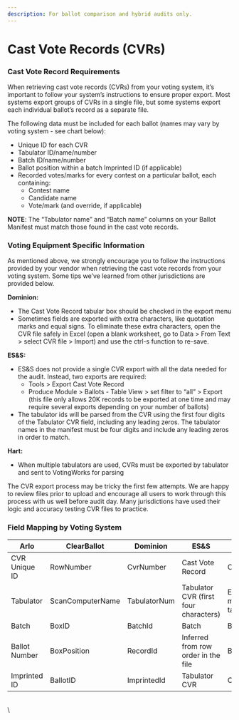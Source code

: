 ```yaml
---
description: For ballot comparison and hybrid audits only.
---
```


# Cast Vote Records (CVRs)

### Cast Vote Record Requirements

When retrieving cast vote records (CVRs) from your voting system, it’s important to follow your system’s instructions to ensure proper export. Most systems export groups of CVRs in a single file, but some systems export each individual ballot’s record as a separate file.

The following data must be included for each ballot (names may vary by voting system - see chart below):&#x20;

* Unique ID for each CVR&#x20;
* Tabulator ID/name/number&#x20;
* Batch ID/name/number&#x20;
* Ballot position within a batch Imprinted ID (if applicable)&#x20;
* Recorded votes/marks for every contest on a particular ballot, each containing:
  * Contest name&#x20;
  * Candidate name&#x20;
  * Vote/mark (and override, if applicable)

**NOTE**: The “Tabulator name” and “Batch name” columns on your Ballot Manifest must match those found in the cast vote records.&#x20;

### Voting Equipment Specific Information&#x20;

As mentioned above, we strongly encourage you to follow the instructions provided by your vendor when retrieving the cast vote records from your voting system. Some tips we’ve learned from other jurisdictions are provided below.

**Dominion:**&#x20;

* The Cast Vote Record tabular box should be checked in the export menu
* Sometimes fields are exported with extra characters, like quotation marks and equal signs. To eliminate these extra characters, open the CVR file safely in Excel (open a blank worksheet, go to Data > From Text > select CVR file > Import) and use the ctrl-s function to re-save.

**ES\&S:**&#x20;

* ES\&S does not provide a single CVR export with all the data needed for the audit. Instead, two exports are required:&#x20;
  * Tools > Export Cast Vote Record&#x20;
  * Produce Module > Ballots - Table View > set filter to “all” > Export (this file only allows 20K records to be exported at one time and may require several exports depending on your number of ballots)&#x20;
* The tabulator ids will be parsed from the CVR using the first four digits of the Tabulator CVR field, including any leading zeros. The tabulator names in the manifest must be four digits and include any leading zeros in order to match.

**Hart:**&#x20;

* When multiple tabulators are used, CVRs must be exported by tabulator and sent to VotingWorks for parsing

The CVR export process may be tricky the first few attempts. We are happy to review files prior to upload and encourage all users to work through this process with us well before audit day. Many jurisdictions have used their logic and accuracy testing CVR files to practice.&#x20;

### Field Mapping by Voting System

<table><thead><tr><th width="171">Arlo</th><th width="150">ClearBallot</th><th width="150">Dominion</th><th width="150">ES&#x26;S</th><th>Hart</th></tr></thead><tbody><tr><td>CVR Unique ID</td><td>RowNumber</td><td>CvrNumber</td><td>Cast Vote Record</td><td>CvrGuid</td></tr><tr><td>Tabulator</td><td>ScanComputerName</td><td>TabulatorNum</td><td>Tabulator CVR (first four characters)</td><td>Each export must be for one tabulator</td></tr><tr><td>Batch</td><td>BoxID</td><td>BatchId</td><td>Batch</td><td>BatchNumber</td></tr><tr><td>Ballot Number</td><td>BoxPosition</td><td>RecordId</td><td>Inferred from row order in the file</td><td>BatchSequence</td></tr><tr><td>Imprinted ID</td><td>BallotID</td><td>ImprintedId</td><td>Tabulator CVR</td><td>CvrGuid</td></tr></tbody></table>

\
\
